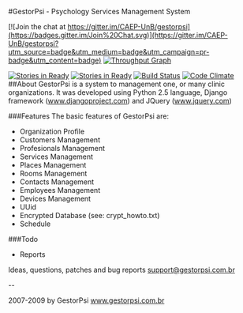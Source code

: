 #GestorPsi - Psychology Services Management System

[![Join the chat at https://gitter.im/CAEP-UnB/gestorpsi](https://badges.gitter.im/Join%20Chat.svg)](https://gitter.im/CAEP-UnB/gestorpsi?utm_source=badge&utm_medium=badge&utm_campaign=pr-badge&utm_content=badge)
[![Throughput Graph](https://graphs.waffle.io/caep-unb/gestorpsi/throughput.svg)](https://waffle.io/caep-unb/gestorpsi/metrics)

[![Stories in Ready](https://badge.waffle.io/caep-unb/gestorpsi.svg?label=ready&title=Ready)](http://waffle.io/caep-unb/gestorpsi) [![Stories in Ready](https://badge.waffle.io/caep-unb/gestorpsi.svg?label=in%20progress&title=In%20Progress)](http://waffle.io/caep-unb/gestorpsi) [![Build Status](https://travis-ci.org/CAEP-UnB/gestorpsi.svg)](https://travis-ci.org/CAEP-UnB/gestorpsi) [![Code Climate](https://codeclimate.com/github/CAEP-UnB/gestorpsi/badges/gpa.svg)](https://codeclimate.com/github/CAEP-UnB/gestorpsi)
##About
GestorPsi is a system to management one, or many clinic organizations.
It was developed using Python 2.5 language, Django framework
(www.djangoproject.com) and JQuery (www.jquery.com)


###Features
The basic features of GestorPsi are:
- Organization Profile
- Customers Management
- Profesionals Management
- Services Management
- Places Management
- Rooms Management
- Contacts Management
- Employees Management
- Devices Management
- UUid
- Encrypted Database (see: crypt_howto.txt)
- Schedule


###Todo
- Reports

Ideas, questions, patches and bug reports
support@gestorpsi.com.br

--

2007-2009 by GestorPsi
www.gestorpsi.com.br
